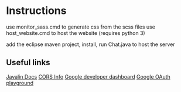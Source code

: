 
# Instructions

use monitor_sass.cmd to generate css from the scss files
use host_website.cmd to host the website (requires python 3)

add the eclipse maven project, install, run Chat.java to host the server



## Useful links

[Javalin Docs](https://javalin.io/documentation#context)
[CORS Info](https://developer.mozilla.org/en-US/docs/Web/HTTP/CORS)
[Google developer dashboard](https://console.cloud.google.com/)
[Google OAuth playground](https://developers.google.com/oauthplayground)

